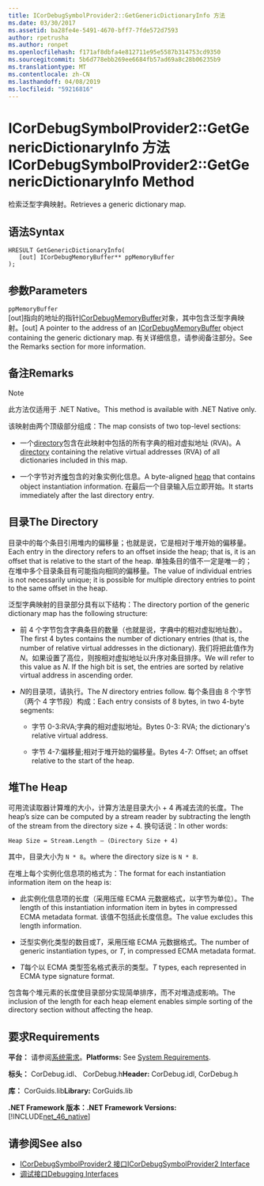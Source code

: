 ```yaml
---
title: ICorDebugSymbolProvider2::GetGenericDictionaryInfo 方法
ms.date: 03/30/2017
ms.assetid: ba28fe4e-5491-4670-bff7-7fde572d7593
author: rpetrusha
ms.author: ronpet
ms.openlocfilehash: f171af8dbfa4e812711e95e5587b314753cd9350
ms.sourcegitcommit: 5b6d778ebb269ee6684fb57ad69a8c28b06235b9
ms.translationtype: MT
ms.contentlocale: zh-CN
ms.lasthandoff: 04/08/2019
ms.locfileid: "59216816"
---
```

# <a name="icordebugsymbolprovider2getgenericdictionaryinfo-method"></a><span data-ttu-id="b6e9a-102">ICorDebugSymbolProvider2::GetGenericDictionaryInfo 方法</span><span class="sxs-lookup"><span data-stu-id="b6e9a-102">ICorDebugSymbolProvider2::GetGenericDictionaryInfo Method</span></span>
<span data-ttu-id="b6e9a-103">检索泛型字典映射。</span><span class="sxs-lookup"><span data-stu-id="b6e9a-103">Retrieves a generic dictionary map.</span></span>  
  
## <a name="syntax"></a><span data-ttu-id="b6e9a-104">语法</span><span class="sxs-lookup"><span data-stu-id="b6e9a-104">Syntax</span></span>  
  
```  
HRESULT GetGenericDictionaryInfo(  
   [out] ICorDebugMemoryBuffer** ppMemoryBuffer  
);  
```  
  
## <a name="parameters"></a><span data-ttu-id="b6e9a-105">参数</span><span class="sxs-lookup"><span data-stu-id="b6e9a-105">Parameters</span></span>  
 `ppMemoryBuffer`  
 <span data-ttu-id="b6e9a-106">[out]指向的地址的指针[ICorDebugMemoryBuffer](../../../../docs/framework/unmanaged-api/debugging/icordebugmemorybuffer-interface.md)对象，其中包含泛型字典映射。</span><span class="sxs-lookup"><span data-stu-id="b6e9a-106">[out] A pointer to the address of an [ICorDebugMemoryBuffer](../../../../docs/framework/unmanaged-api/debugging/icordebugmemorybuffer-interface.md) object containing the generic dictionary map.</span></span> <span data-ttu-id="b6e9a-107">有关详细信息，请参阅备注部分。</span><span class="sxs-lookup"><span data-stu-id="b6e9a-107">See the Remarks section for more information.</span></span>  
  
## <a name="remarks"></a><span data-ttu-id="b6e9a-108">备注</span><span class="sxs-lookup"><span data-stu-id="b6e9a-108">Remarks</span></span>  
  
> [!NOTE]
>  <span data-ttu-id="b6e9a-109">此方法仅适用于 .NET Native。</span><span class="sxs-lookup"><span data-stu-id="b6e9a-109">This method is available with .NET Native only.</span></span>  
  
 <span data-ttu-id="b6e9a-110">该映射由两个顶级部分组成：</span><span class="sxs-lookup"><span data-stu-id="b6e9a-110">The map consists of two top-level sections:</span></span>  
  
-   <span data-ttu-id="b6e9a-111">一个[directory](#Directory)包含在此映射中包括的所有字典的相对虚拟地址 (RVA)。</span><span class="sxs-lookup"><span data-stu-id="b6e9a-111">A [directory](#Directory) containing the relative virtual addresses (RVA) of all dictionaries included in this map.</span></span>  
  
-   <span data-ttu-id="b6e9a-112">一个字节对齐[堆](#Heap)包含的对象实例化信息。</span><span class="sxs-lookup"><span data-stu-id="b6e9a-112">A byte-aligned [heap](#Heap) that contains object instantiation information.</span></span> <span data-ttu-id="b6e9a-113">在最后一个目录输入后立即开始。</span><span class="sxs-lookup"><span data-stu-id="b6e9a-113">It starts immediately after the last directory entry.</span></span>  
  
<a name="Directory"></a>   
## <a name="the-directory"></a><span data-ttu-id="b6e9a-114">目录</span><span class="sxs-lookup"><span data-stu-id="b6e9a-114">The Directory</span></span>  
 <span data-ttu-id="b6e9a-115">目录中的每个条目引用堆内的偏移量；也就是说，它是相对于堆开始的偏移量。</span><span class="sxs-lookup"><span data-stu-id="b6e9a-115">Each entry in the directory refers to an offset inside the heap; that is, it is an offset that is relative to the start of the heap.</span></span> <span data-ttu-id="b6e9a-116">单独条目的值不一定是唯一的；在堆中多个目录条目有可能指向相同的偏移量。</span><span class="sxs-lookup"><span data-stu-id="b6e9a-116">The value of individual entries is not necessarily unique; it is possible for multiple directory entries to point to the same offset in the heap.</span></span>  
  
 <span data-ttu-id="b6e9a-117">泛型字典映射的目录部分具有以下结构：</span><span class="sxs-lookup"><span data-stu-id="b6e9a-117">The directory portion of the generic dictionary map has the following structure:</span></span>  
  
-   <span data-ttu-id="b6e9a-118">前 4 个字节包含字典条目的数量（也就是说，字典中的相对虚拟地址数）。</span><span class="sxs-lookup"><span data-stu-id="b6e9a-118">The first 4 bytes contains the number of dictionary entries (that is, the number of relative virtual addresses in the dictionary).</span></span> <span data-ttu-id="b6e9a-119">我们将把此值作为*N*。如果设置了高位，则按相对虚拟地址以升序对条目排序。</span><span class="sxs-lookup"><span data-stu-id="b6e9a-119">We will refer to this value as *N*. If the high bit is set, the entries are sorted by relative virtual address in ascending order.</span></span>  
  
-   <span data-ttu-id="b6e9a-120">*N*的目录项，请执行。</span><span class="sxs-lookup"><span data-stu-id="b6e9a-120">The *N* directory entries follow.</span></span> <span data-ttu-id="b6e9a-121">每个条目由 8 个字节（两个 4 字节段）构成：</span><span class="sxs-lookup"><span data-stu-id="b6e9a-121">Each entry consists of 8 bytes, in two 4-byte segments:</span></span>  
  
    -   <span data-ttu-id="b6e9a-122">字节 0-3:RVA;字典的相对虚拟地址。</span><span class="sxs-lookup"><span data-stu-id="b6e9a-122">Bytes 0-3: RVA; the dictionary's relative virtual address.</span></span>  
  
    -   <span data-ttu-id="b6e9a-123">字节 4-7:偏移量;相对于堆开始的偏移量。</span><span class="sxs-lookup"><span data-stu-id="b6e9a-123">Bytes 4-7: Offset; an offset relative to the start of the heap.</span></span>  
  
<a name="Heap"></a>   
## <a name="the-heap"></a><span data-ttu-id="b6e9a-124">堆</span><span class="sxs-lookup"><span data-stu-id="b6e9a-124">The Heap</span></span>  
 <span data-ttu-id="b6e9a-125">可用流读取器计算堆的大小，计算方法是目录大小 + 4 再减去流的长度。</span><span class="sxs-lookup"><span data-stu-id="b6e9a-125">The heap’s size can be computed by a stream reader by subtracting the length of the stream from the directory size + 4.</span></span> <span data-ttu-id="b6e9a-126">换句话说：</span><span class="sxs-lookup"><span data-stu-id="b6e9a-126">In other words:</span></span>  
  
```  
Heap Size = Stream.Length – (Directory Size + 4)  
```  
  
 <span data-ttu-id="b6e9a-127">其中，目录大小为 `N * 8`。</span><span class="sxs-lookup"><span data-stu-id="b6e9a-127">where the directory size is `N * 8`.</span></span>  
  
 <span data-ttu-id="b6e9a-128">在堆上每个实例化信息项的格式为：</span><span class="sxs-lookup"><span data-stu-id="b6e9a-128">The format for each instantiation information item on the heap is:</span></span>  
  
-   <span data-ttu-id="b6e9a-129">此实例化信息项的长度（采用压缩 ECMA 元数据格式，以字节为单位）。</span><span class="sxs-lookup"><span data-stu-id="b6e9a-129">The length of this instantiation information item in bytes in compressed ECMA metadata format.</span></span> <span data-ttu-id="b6e9a-130">该值不包括此长度信息。</span><span class="sxs-lookup"><span data-stu-id="b6e9a-130">The value excludes this length information.</span></span>  
  
-   <span data-ttu-id="b6e9a-131">泛型实例化类型的数目或*T*，采用压缩 ECMA 元数据格式。</span><span class="sxs-lookup"><span data-stu-id="b6e9a-131">The number of generic instantiation types, or *T*, in compressed ECMA metadata format.</span></span>  
  
-   <span data-ttu-id="b6e9a-132">*T*每个以 ECMA 类型签名格式表示的类型。</span><span class="sxs-lookup"><span data-stu-id="b6e9a-132">*T* types, each represented in ECMA type signature format.</span></span>  
  
 <span data-ttu-id="b6e9a-133">包含每个堆元素的长度使目录部分实现简单排序，而不对堆造成影响。</span><span class="sxs-lookup"><span data-stu-id="b6e9a-133">The inclusion of the length for each heap element enables simple sorting of the directory section without affecting the heap.</span></span>  
  
## <a name="requirements"></a><span data-ttu-id="b6e9a-134">要求</span><span class="sxs-lookup"><span data-stu-id="b6e9a-134">Requirements</span></span>  
 <span data-ttu-id="b6e9a-135">**平台：** 请参阅[系统需求](../../../../docs/framework/get-started/system-requirements.md)。</span><span class="sxs-lookup"><span data-stu-id="b6e9a-135">**Platforms:** See [System Requirements](../../../../docs/framework/get-started/system-requirements.md).</span></span>  
  
 <span data-ttu-id="b6e9a-136">**标头：** CorDebug.idl、 CorDebug.h</span><span class="sxs-lookup"><span data-stu-id="b6e9a-136">**Header:** CorDebug.idl, CorDebug.h</span></span>  
  
 <span data-ttu-id="b6e9a-137">**库：** CorGuids.lib</span><span class="sxs-lookup"><span data-stu-id="b6e9a-137">**Library:** CorGuids.lib</span></span>  
  
 **<span data-ttu-id="b6e9a-138">.NET Framework 版本：</span><span class="sxs-lookup"><span data-stu-id="b6e9a-138">.NET Framework Versions:</span></span>** [!INCLUDE[net_46_native](../../../../includes/net-46-native-md.md)]  
  
## <a name="see-also"></a><span data-ttu-id="b6e9a-139">请参阅</span><span class="sxs-lookup"><span data-stu-id="b6e9a-139">See also</span></span>

- [<span data-ttu-id="b6e9a-140">ICorDebugSymbolProvider2 接口</span><span class="sxs-lookup"><span data-stu-id="b6e9a-140">ICorDebugSymbolProvider2 Interface</span></span>](../../../../docs/framework/unmanaged-api/debugging/icordebugsymbolprovider2-interface.md)
- [<span data-ttu-id="b6e9a-141">调试接口</span><span class="sxs-lookup"><span data-stu-id="b6e9a-141">Debugging Interfaces</span></span>](../../../../docs/framework/unmanaged-api/debugging/debugging-interfaces.md)
